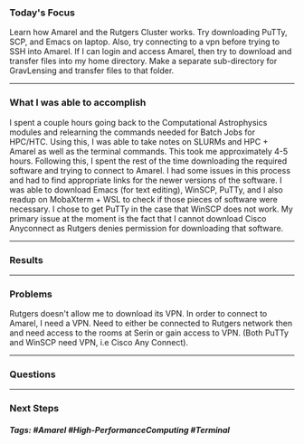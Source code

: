 ### Today's Focus

Learn how Amarel and the Rutgers Cluster works. Try downloading PuTTy, SCP, and Emacs on laptop. Also, try connecting to a vpn before trying to SSH into Amarel. If I can login and access Amarel, then try to download and transfer files into my home directory. Make a separate sub-directory for GravLensing and transfer files to that folder. 
***
### What I was able to accomplish

I spent a couple hours going back to the Computational Astrophysics modules and relearning the commands needed for Batch Jobs for HPC/HTC. Using this, I was able to take notes on SLURMs and HPC + Amarel as well as the terminal commands. This took me approximately 4-5 hours. Following this, I spent the rest of the time downloading the required software and trying to connect to Amarel. I had some issues in this process and had to find appropriate links for the newer versions of the software. I was able to download Emacs (for text editing), WinSCP, PuTTy, and I also readup on MobaXterm + WSL to check if those pieces of software were necessary. I chose to get PuTTy in the case that WinSCP does not work. My primary issue at the moment is the fact that I cannot download Cisco Anyconnect as Rutgers denies permission for downloading that software. 
***
### Results

***
### Problems

Rutgers doesn't allow me to download its VPN. In order to connect to Amarel, I need a VPN. Need to either be connected to Rutgers network then and need access to the rooms at Serin or gain access to VPN. (Both PuTTy and WinSCP need VPN, i.e Cisco Any Connect).
***
### Questions

***
### Next Steps

##### Tags: #Amarel #High-PerformanceComputing #Terminal 